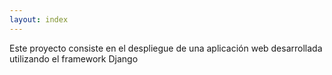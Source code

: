 ```yaml
---
layout: index
---
```


Este proyecto consiste en el despliegue de una aplicación web desarrollada utilizando el framework Django
